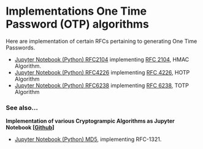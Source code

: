 # Implementations One Time Password (OTP) algorithms

Here are implementation of certain RFCs pertaining to generating One Time Passwords.
* [Jupyter Notebook (Python) RFC2104](https://nbviewer.jupyter.org/github/lordloh/OPT_algorithms/blob/master/rfc2104.ipynb) implementing [RFC 2104](https://www.ietf.org/rfc/rfc2104.txt), HMAC Algorithm.
* [Jupyter Notebook (Python) RFC4226](https://nbviewer.jupyter.org/github/lordloh/OPT_algorithms/blob/master/rfc4226.ipynb) implementing [RFC 4226](https://tools.ietf.org/html/rfc4226), HOTP Algorithm
* [Jupyter Notebook (Python) RFC6238](https://nbviewer.jupyter.org/github/lordloh/OPT_algorithms/blob/master/rfc6238.ipynb) implementing [RFC 6238](https://tools.ietf.org/html/rfc6238), TOTP Algorithm

### See also...

**Implementation of various Cryptogrampic Algorithms as Jupyter Notebook [[Github](https://github.com/lordloh/cryptoy)]**
* [Jupyter Notebook (Python) MD5](https://nbviewer.jupyter.org/github/lordloh/cryptoy/blob/master/MD5.ipynb), implementing RFC-1321.
